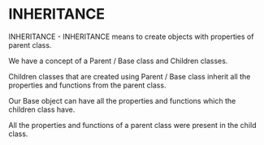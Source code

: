 # INHERITANCE

INHERITANCE - INHERITANCE means to create objects with properties of parent class.

We have a concept of a Parent / Base class and Children classes.

Children classes that are created using Parent / Base class inherit all the properties and functions from the parent class.  

Our Base object can have all the properties and functions which the children class have.

All the properties and functions of a parent class were present in the child class. 